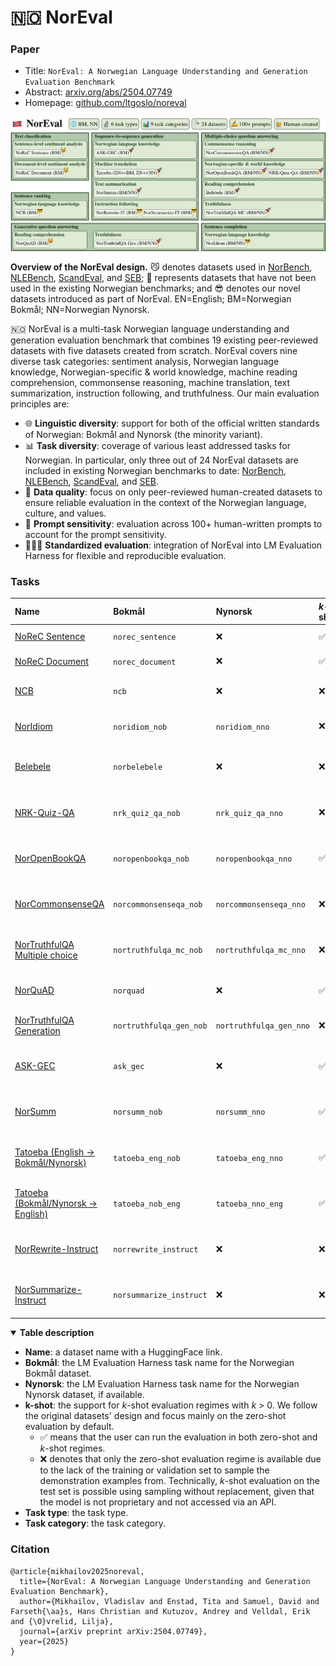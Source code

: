 # 🇳🇴 NorEval

### Paper

* Title: `NorEval: A Norwegian Language Understanding and Generation Evaluation Benchmark`
* Abstract: [arxiv.org/abs/2504.07749](https://arxiv.org/abs/2504.07749)
* Homepage: [github.com/ltgoslo/noreval](https://github.com/ltgoslo/noreval/tree/main)

![noreval](noreval.jpg)

**Overview of the NorEval design.**  😼 denotes datasets used in [NorBench](https://aclanthology.org/2023.nodalida-1.61/), [NLEBench](https://aclanthology.org/2024.emnlp-main.317/), [ScandEval](https://aclanthology.org/2023.nodalida-1.20/), and [SEB](https://proceedings.neurips.cc/paper_files/paper/2024/file/4746bb91bd073ec7eef930d5775122ba-Paper-Datasets_and_Benchmarks_Track.pdf); 🚀 represents datasets that have not been used in the existing Norwegian benchmarks; and 😎 denotes our novel datasets introduced as part of NorEval. EN=English; BM=Norwegian Bokmål; NN=Norwegian Nynorsk.

🇳🇴 NorEval is a multi-task Norwegian language understanding and generation evaluation benchmark that combines 19 existing peer-reviewed datasets with five datasets created from scratch. NorEval covers nine diverse task categories: sentiment analysis, Norwegian language knowledge, Norwegian-specific \& world knowledge, machine reading comprehension, commonsense reasoning, machine translation, text summarization, instruction following, and truthfulness. Our main evaluation principles are:

- 🌐 **Linguistic diversity**: support for both of the official written standards of Norwegian: Bokmål and Nynorsk (the minority variant).
- 📊 **Task diversity**: coverage of various least addressed tasks for Norwegian. In particular, only three out of 24 NorEval datasets are included in existing Norwegian benchmarks to date: [NorBench](https://aclanthology.org/2023.nodalida-1.61/), [NLEBench](https://aclanthology.org/2024.emnlp-main.317/), [ScandEval](https://aclanthology.org/2023.nodalida-1.20/), and [SEB](https://proceedings.neurips.cc/paper_files/paper/2024/file/4746bb91bd073ec7eef930d5775122ba-Paper-Datasets_and_Benchmarks_Track.pdf).
- 🧠 **Data quality**: focus on only peer-reviewed human-created datasets to ensure reliable evaluation in the context of the Norwegian language, culture, and values.
- 📏 **Prompt sensitivity**: evaluation across 100+ human-written prompts to account for the prompt sensitivity.
- 👩🏻‍🔬 **Standardized evaluation**: integration of NorEval into LM Evaluation Harness for flexible and reproducible evaluation.


### Tasks

|Name  |Bokmål | Nynorsk  |*k*-shot | Task type  | Task category |
|:---|:---|:---|:---|:---|:---|
|[NoReC Sentence](https://huggingface.co/datasets/ltg/norec_sentence) |```norec_sentence```  | ❌ |✅ |Text classification| Sentiment analysis |
|[NoReC Document](https://huggingface.co/datasets/ltg/norec_document) |```norec_document```  | ❌ |✅ |Text classification| Sentiment analysis | 
|[NCB](https://huggingface.co/datasets/hcfa/ncb) |```ncb```| ❌ | ❌ |Sentence ranking| Norwegian language knowledge   |
|[NorIdiom](https://huggingface.co/datasets/Sprakbanken/Norwegian_idioms) |```noridiom_nob```  | ```noridiom_nno```  | ❌ |Sentence completion| Norwegian language knowledge  |
|[Belebele](https://huggingface.co/datasets/facebook/belebele) |```norbelebele```| ❌|❌ |Multiple-choice question answering| Machine reading comprehension |
|[NRK-Quiz-QA](https://huggingface.co/datasets/ltg/nrk_quiz_qa) |```nrk_quiz_qa_nob```| ```nrk_quiz_qa_nno```| ❌   |Multiple-choice question answering| Norwegian-specific & world knowledge | 
|[NorOpenBookQA](https://huggingface.co/datasets/ltg/noropenbookqa) |```noropenbookqa_nob```| ```noropenbookqa_nno``` |✅  |Multiple-choice question answering| Norwegian-specific & world knowledge |
|[NorCommonsenseQA](https://huggingface.co/datasets/ltg/norcommonsenseqa) |```norcommonsenseqa_nob```| ```norcommonsenseqa_nno``` |❌   |Multiple-choice question answering|Commonsense reasoning  |
|[NorTruthfulQA Multiple choice](https://huggingface.co/datasets/ltg/nortruthfulqa_mc) |```nortruthfulqa_mc_nob```| ```nortruthfulqa_mc_nno``` |❌   |Multiple-choice question answering |Truthfulness | 
|[NorQuAD](https://huggingface.co/datasets/ltg/norquad) |```norquad```| ❌  | ✅  |Generative question answering |Machine reading comprehension | 
|[NorTruthfulQA Generation](https://huggingface.co/datasets/ltg/nortruthfulqa_gen) |```nortruthfulqa_gen_nob```| ```nortruthfulqa_gen_nno``` | ❌   | Generative question answering|Truthfulness |
|[ASK-GEC](https://huggingface.co/datasets/ltg/ask-gec) |```ask_gec```| ❌ |✅ |Sequence-to-sequence generation|Norwegian language knowledge | 
|[NorSumm](https://huggingface.co/datasets/SamiaT/NorSumm)  |```norsumm_nob``` | ```norsumm_nno```  |✅ |Sequence-to-sequence generation|Text summarization |
|[Tatoeba (English → Bokmål/Nynorsk)](https://huggingface.co/datasets/Helsinki-NLP/tatoeba_mt) | ```tatoeba_eng_nob```| ```tatoeba_eng_nno```  |✅  |Sequence-to-sequence generation|Machine translation | 
|[Tatoeba (Bokmål/Nynorsk → English)](https://huggingface.co/datasets/Helsinki-NLP/tatoeba_mt) | ```tatoeba_nob_eng```| ```tatoeba_nno_eng```  |✅  |Sequence-to-sequence generation|Machine translation |
|[NorRewrite-Instruct](https://huggingface.co/datasets/ltg/norrewrite-instruct) |```norrewrite_instruct```  |❌ |❌ |Sequence-to-sequence generation|Instruction following|
|[NorSummarize-Instruct](https://huggingface.co/datasets/ltg/norsummarize-instruct) |```norsummarize_instruct``` |❌ |❌ |Sequence-to-sequence generation|Instruction following|

<details open>
<summary><b>Table description</b></summary>

* **Name**: a dataset name with a HuggingFace link.
* **Bokmål**: the LM Evaluation Harness task name for the Norwegian Bokmål dataset.
* **Nynorsk**: the LM Evaluation Harness task name for the Norwegian Nynorsk dataset, if available.
* **k-shot**: the support for *k*-shot evaluation regimes with *k* > 0. We follow the original datasets' design and focus mainly on the zero-shot evaluation by default. 
  * ✅ means that the user can run the evaluation in both zero-shot and *k*-shot regimes.
  * ❌ denotes that only the zero-shot evaluation regime is available due to the lack of the training or validation set to sample the demonstration examples from. Technically, *k*-shot evaluation on the test set is possible using sampling without replacement, given that the model is not proprietary and not accessed via an API.
* **Task type**: the task type.
* **Task category**: the task category.

</details>


### Citation

```
@article{mikhailov2025noreval,
  title={NorEval: A Norwegian Language Understanding and Generation Evaluation Benchmark},
  author={Mikhailov, Vladislav and Enstad, Tita and Samuel, David and Farseth{\aa}s, Hans Christian and Kutuzov, Andrey and Velldal, Erik and {\O}vrelid, Lilja},
  journal={arXiv preprint arXiv:2504.07749},
  year={2025}
}
```